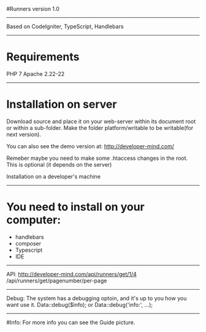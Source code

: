 #Runners version 1.0
______________________________________________________________________________________________________________________________

Based on CodeIgniter, TypeScript, Handlebars

______________________________________________________________________________________________________________________________
# Requirements

PHP 7 
Apache 2.22-22
______________________________________________________________________________________________________________________________
# Installation on server
Download source and place it on your web-server within its document root or within a sub-folder. Make the folder platform/writable to be writable(for next version). 

You can also see the demo version at: http://developer-mind.com/

Remeber maybe you need to make some .htaccess changes in the root. This is optional (it depends on the server)

Installation on a developer's machine
______________________________________________________________________________________________________________________________

# You need to install on your computer:

- handlebars
- composer
- Typescript
- IDE
______________________________________________________________________________________________________________________________
API:
http://developer-mind.com/api/runners/get/1/4
/api/runners/get/pagenumber/per-page
______________________________________________________________________________________________________________________________
Debug:
The system has a debugging optoin, and it's up to you how you want use it. 
Data::debug($info); or Data::debug('info:', ...);
______________________________________________________________________________________________________________________________
#Info: 
For more info you can see the Guide picture.
